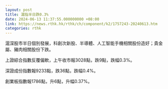 ```yaml
---
layout: post
title: 滬指半日跌0.3%
date: 2024-06-13 11:37:55.000000000 +08:00
link: https://news.rthk.hk/rthk/ch/component/k2/1757243-20240613.htm
categories: rthk
---
```


滬深股市半日個別發展，科創次新股、半導體、人工智能手機相關股份造好；貴金屬、豬肉相關股份下跌。

上證綜合指數反覆偏軟，上午收市報3028點，跌9點，跌幅0.3%。

深證成份指數報9233點，跌36點，跌幅0.4%。

創業板指數報1786點，升6點，升幅0.37%。
